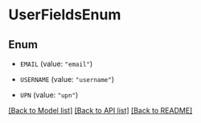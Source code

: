 # UserFieldsEnum

## Enum


* `EMAIL` (value: `"email"`)

* `USERNAME` (value: `"username"`)

* `UPN` (value: `"upn"`)


[[Back to Model list]](../README.md#documentation-for-models) [[Back to API list]](../README.md#documentation-for-api-endpoints) [[Back to README]](../README.md)


